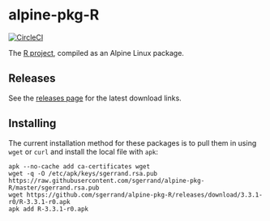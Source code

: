 # alpine-pkg-R

[![CircleCI](https://img.shields.io/circleci/project/sgerrand/alpine-pkg-R/master.svg)](https://circleci.com/gh/sgerrand/alpine-pkg-R)

The [R project][r-project], compiled as an Alpine Linux package.

## Releases

See the [releases page][releases] for the latest download links.

## Installing

The current installation method for these packages is to pull them in using
`wget` or `curl` and install the local file with `apk`:

    apk --no-cache add ca-certificates wget
    wget -q -O /etc/apk/keys/sgerrand.rsa.pub https://raw.githubusercontent.com/sgerrand/alpine-pkg-R/master/sgerrand.rsa.pub
    wget https://github.com/sgerrand/alpine-pkg-R/releases/download/3.3.1-r0/R-3.3.1-r0.apk
    apk add R-3.3.1-r0.apk

[r-project]: http://www.r-project.org/
[releases]: https://github.com/sgerrand/alpine-pkg-R/releases/
